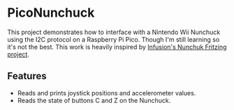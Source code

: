 # PicoNunchuck
This project demonstrates how to interface with a Nintendo Wii Nunchuck using the I2C protocol on a Raspberry Pi Pico. Though I'm still learning so it's not the best. This work is heavily inspired by [Infusion's Nunchuk Fritzing project](https://github.com/infusion/Fritzing/tree/master/Nunchuk).

## Features
- Reads and prints joystick positions and accelerometer values.
- Reads the state of buttons C and Z on the Nunchuck.
